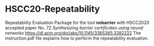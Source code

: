# HSCC20-Repeatability
Repeatability Evaluation Package for the tool **nnbarrier** with HSCC2020 accepted paper No. 72 *Synthesizing barrier certificates using neural networks*
https://dl.acm.org/doi/abs/10.1145/3365365.3382222
The instruction.pdf file explains how to perform the repeatability evaluation.

